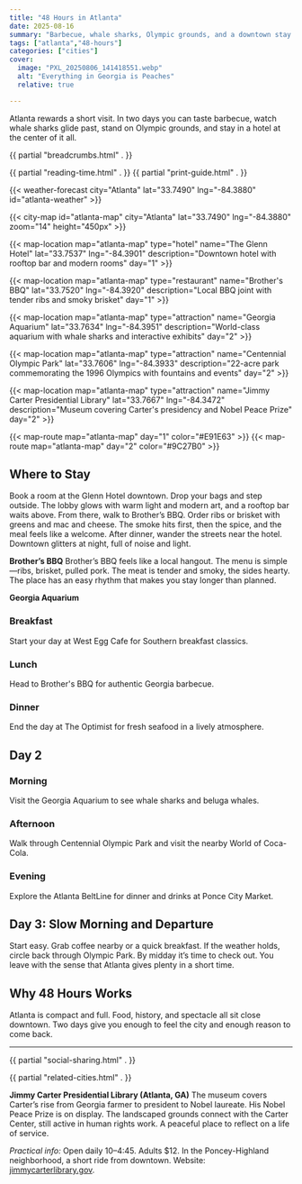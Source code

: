 ```yaml
---
title: "48 Hours in Atlanta"
date: 2025-08-16
summary: "Barbecue, whale sharks, Olympic grounds, and a downtown stay."
tags: ["atlanta","48-hours"]
categories: ["cities"]
cover:
  image: "PXL_20250806_141418551.webp"
  alt: "Everything in Georgia is Peaches"
  relative: true

---
```


Atlanta rewards a short visit. In two days you can taste barbecue, watch whale sharks glide past, stand on Olympic grounds, and stay in a hotel at the center of it all.

{{ partial "breadcrumbs.html" . }}

<div class="guide-header">
  {{ partial "reading-time.html" . }}
  {{ partial "print-guide.html" . }}
</div>

{{< weather-forecast city="Atlanta" lat="33.7490" lng="-84.3880" id="atlanta-weather" >}}

{{< city-map id="atlanta-map" city="Atlanta" lat="33.7490" lng="-84.3880" zoom="14" height="450px" >}}

{{< map-location map="atlanta-map" type="hotel" name="The Glenn Hotel" lat="33.7537" lng="-84.3901" description="Downtown hotel with rooftop bar and modern rooms" day="1" >}}

{{< map-location map="atlanta-map" type="restaurant" name="Brother's BBQ" lat="33.7520" lng="-84.3920" description="Local BBQ joint with tender ribs and smoky brisket" day="1" >}}

{{< map-location map="atlanta-map" type="attraction" name="Georgia Aquarium" lat="33.7634" lng="-84.3951" description="World-class aquarium with whale sharks and interactive exhibits" day="2" >}}

{{< map-location map="atlanta-map" type="attraction" name="Centennial Olympic Park" lat="33.7606" lng="-84.3933" description="22-acre park commemorating the 1996 Olympics with fountains and events" day="2" >}}

{{< map-location map="atlanta-map" type="attraction" name="Jimmy Carter Presidential Library" lat="33.7667" lng="-84.3472" description="Museum covering Carter's presidency and Nobel Peace Prize" day="2" >}}

{{< map-route map="atlanta-map" day="1" color="#E91E63" >}}
{{< map-route map="atlanta-map" day="2" color="#9C27B0" >}}

## Where to Stay
Book a room at the Glenn Hotel downtown. Drop your bags and step outside. The lobby glows with warm light and modern art, and a rooftop bar waits above. From there, walk to Brother’s BBQ. Order ribs or brisket with greens and mac and cheese. The smoke hits first, then the spice, and the meal feels like a welcome. After dinner, wander the streets near the hotel. Downtown glitters at night, full of noise and light.

**Brother’s BBQ**
Brother’s BBQ feels like a local hangout. The menu is simple—ribs, brisket, pulled pork. The meat is tender and smoky, the sides hearty. The place has an easy rhythm that makes you stay longer than planned.

**Georgia Aquarium**

### Breakfast
Start your day at West Egg Cafe for Southern breakfast classics.

### Lunch  
Head to Brother's BBQ for authentic Georgia barbecue.

### Dinner
End the day at The Optimist for fresh seafood in a lively atmosphere.

## Day 2

### Morning
Visit the Georgia Aquarium to see whale sharks and beluga whales.

### Afternoon
Walk through Centennial Olympic Park and visit the nearby World of Coca-Cola.

### Evening
Explore the Atlanta BeltLine for dinner and drinks at Ponce City Market.

## Day 3: Slow Morning and Departure

Start easy. Grab coffee nearby or a quick breakfast. If the weather holds, circle back through Olympic Park. By midday it’s time to check out. You leave with the sense that Atlanta gives plenty in a short time.

## Why 48 Hours Works

Atlanta is compact and full. Food, history, and spectacle all sit close downtown. Two days give you enough to feel the city and enough reason to come back.

---

{{ partial "social-sharing.html" . }}

{{ partial "related-cities.html" . }}


**Jimmy Carter Presidential Library (Atlanta, GA)**
The museum covers Carter’s rise from Georgia farmer to president to Nobel laureate. His Nobel Peace Prize is on display. The landscaped grounds connect with the Carter Center, still active in human rights work. A peaceful place to reflect on a life of service.


*Practical info:* Open daily 10–4:45. Adults \$12. In the Poncey-Highland neighborhood, a short ride from downtown. Website: [jimmycarterlibrary.gov](https://www.jimmycarterlibrary.gov).

